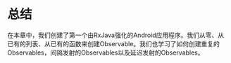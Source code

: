 # 总结

在本章中，我们创建了第一个由RxJava强化的Android应用程序。我们从零、从已有的列表、从已有的函数来创建Observable。我们也学习了如何创建重复的Observables，间隔发射的Observables以及延迟发射的Observables。